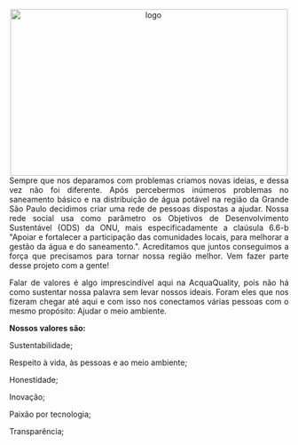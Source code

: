 <div align="center">
  <img align="center" alt="logo" height="300" width="500" src="https://i.imgur.com/fflDO4i.png" />
</div>
<div align="justify">
Sempre que nos deparamos com problemas criamos novas ideias, e dessa vez não foi diferente. Após percebermos inúmeros problemas no saneamento básico e na distribuição de água potável na região da Grande São Paulo decidimos criar uma rede de pessoas dispostas a ajudar. Nossa rede social usa como parâmetro os Objetivos de Desenvolvimento Sustentável (ODS) da ONU, mais especificadamente a claúsula 6.6-b "Apoiar e fortalecer a participação das comunidades locais, para melhorar a gestão da água e do saneamento.". Acreditamos que juntos conseguimos a força que precisamos para tornar nossa região melhor.
Vem fazer parte desse projeto com a gente!

Falar de valores é algo imprescindível aqui na AcquaQuality, pois não há como sustentar nossa palavra sem levar nossos ideais. Foram eles que nos fizeram chegar até aqui e com isso nos conectamos várias pessoas com o mesmo propósito: Ajudar o meio ambiente.

  <b>Nossos valores são:</b>

Sustentabilidade;

Respeito à vida, às pessoas e ao meio ambiente;

Honestidade;

Inovação;

Paixão por tecnologia;

Transparência;
  </div>
